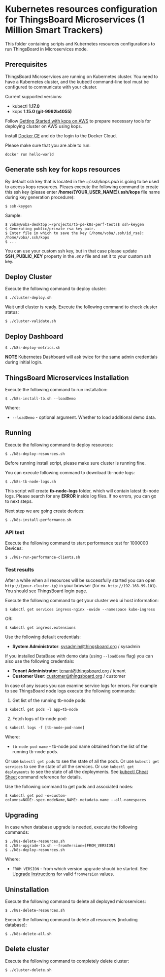 # Kubernetes resources configuration for ThingsBoard Microservices (1 Million Smart Trackers)

This folder containing scripts and Kubernetes resources configurations to run ThingsBoard in Microservices mode.

## Prerequisites

ThingsBoard Microservices are running on Kubernetes cluster.
You need to have a Kubernetes cluster, and the kubectl command-line tool must be configured to communicate with your cluster.

Current supported versions: 

- kubectl **1.17.0**
- kops **1.15.0 (git-9992b4055)**

Follow [Getting Started with kops on AWS](https://github.com/kubernetes/kops/blob/master/docs/getting_started/aws.md)
to prepare necessary tools for deploying cluster on AWS using kops.


Install [Docker CE](https://docs.docker.com/install/) and do the login to the Docker Cloud.

Please make sure that you are able to run:

`
docker run hello-world
`

## Generate ssh key for kops resources

By default ssh key that is located in the *~/.ssh/kops.pub* is going to be used to access kops resources.
Pleaes execute the following command to create this ssh key (please enter **/home/[YOUR_USER_NAME]/.ssh/kops** file name during key generation procedure):

`
$ ssh-keygen
`

Sample:
```
$ voba@voba-desktop:~/projects/tb-pe-k8s-perf-tests$ ssh-keygen 
$ Generating public/private rsa key pair.
$ Enter file in which to save the key (/home/voba/.ssh/id_rsa): /home/voba/.ssh/kops
$ ...
```

You can use your custom ssh key, but in that case please update **SSH_PUBLIC_KEY** property in the *.env* file and set it to your custom ssh key.


## Deploy Cluster

Execute the following command to deploy cluster:

`
$ ./cluster-deploy.sh
`

Wait until cluster is ready. Execute the following command to check cluster status:

`
$ ./cluster-validate.sh
`

## Deploy Dashboard

`
$ ./k8s-deploy-metrics.sh
`

**NOTE** Kubernetes Dashboard will ask twice for the same admin credentials during initial login.


## ThingsBoard Microservices Installation

Execute the following command to run installation:

`
$ ./k8s-install-tb.sh --loadDemo
`

Where:

- `--loadDemo` - optional argument. Whether to load additional demo data.

## Running

Execute the following command to deploy resources:

`
$ ./k8s-deploy-resources.sh
`

Before running install script, please make sure cluster is running fine.

You can execute following command to download tb-node logs:

`
$ ./k8s-tb-node-logs.sh
`

This script will create **tb-node-logs** folder, which will contain latest tb-node logs. Please search for any **ERROR** inside log files. If no errors, you can go to next steps.

Next step we are going create devices:

`
$ ./k8s-install-performance.sh
`

### API test

Execute the following command to start performance test for 1000000 Devices:

`
$ ./k8s-run-performance-clients.sh
`

### Test results

After a while when all resources will be successfully started you can open `http://{your-cluster-ip}` in your browser (for ex. `http://192.168.99.101`).
You should see ThingsBoard login page.

Execute the following command to get your cluster web ui host information:

`
$ kubectl get services ingress-nginx -owide --namespace kube-ingress
`

OR:

`
$ kubectl get ingress.extensions
`

Use the following default credentials:

- **System Administrator**: sysadmin@thingsboard.org / sysadmin

If you installed DataBase with demo data (using `--loadDemo` flag) you can also use the following credentials:

- **Tenant Administrator**: tenant@thingsboard.org / tenant
- **Customer User**: customer@thingsboard.org / customer

In case of any issues you can examine service logs for errors.
For example to see ThingsBoard node logs execute the following commands:

1) Get list of the running tb-node pods:

`
$ kubectl get pods -l app=tb-node
`

2) Fetch logs of tb-node pod:

`
$ kubectl logs -f [tb-node-pod-name]
`

Where:

- `tb-node-pod-name` - tb-node pod name obtained from the list of the running tb-node pods.

Or use `kubectl get pods` to see the state of all the pods.
Or use `kubectl get services` to see the state of all the services.
Or use `kubectl get deployments` to see the state of all the deployments.
See [kubectl Cheat Sheet](https://kubernetes.io/docs/reference/kubectl/cheatsheet/) command reference for details.

Use the following command to get pods and associated nodes:

`
$ kubectl get pod -o=custom-columns=NODE:.spec.nodeName,NAME:.metadata.name --all-namespaces
`

## Upgrading

In case when database upgrade is needed, execute the following commands:

```
$ ./k8s-delete-resources.sh
$ ./k8s-upgrade-tb.sh --fromVersion=[FROM_VERSION]
$ ./k8s-deploy-resources.sh
```

Where:

- `FROM_VERSION` - from which version upgrade should be started. See [Upgrade Instructions](https://thingsboard.io/docs/user-guide/install/upgrade-instructions) for valid `fromVersion` values.

## Uninstallation

Execute the following command to delete all deployed microservices:

`
$ ./k8s-delete-resources.sh
`

Execute the following command to delete all resources (including database):

`
$ ./k8s-delete-all.sh
`

## Delete cluster

Execute the following command to completely delete cluster:

`
$ ./cluster-delete.sh
`

